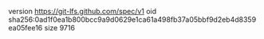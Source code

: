 version https://git-lfs.github.com/spec/v1
oid sha256:0ad1f0ea1b800bcc9a9d0629e1ca61a498fb37a05bbf9d2eb4d8359ea05fee16
size 9716
